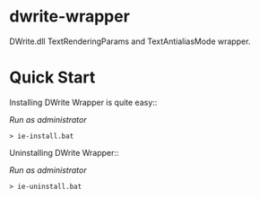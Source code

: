 dwrite-wrapper
==============

DWrite.dll TextRenderingParams and TextAntialiasMode wrapper.

Quick Start
===========
Installing DWrite Wrapper is quite easy::

*Run as administrator*

    > ie-install.bat

Uninstalling DWrite Wrapper::

*Run as administrator*

    > ie-uninstall.bat
